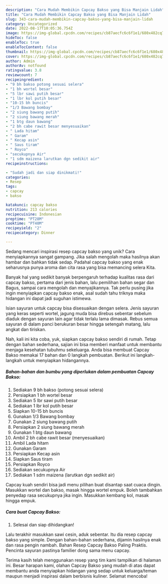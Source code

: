 ```yaml
---
description: "Cara Mudah Membikin Capcay Bakso yang Bisa Manjain Lidah"
title: "Cara Mudah Membikin Capcay Bakso yang Bisa Manjain Lidah"
slug: 343-cara-mudah-membikin-capcay-bakso-yang-bisa-manjain-lidah
category: Uncategorized
date: 2022-08-17T10:05:36.754Z
image: https://img-global.cpcdn.com/recipes/cb87aecfc6c6f1e1/680x482cq70/capcay-bakso-foto-resep-utama.jpg
hideToc: false
enableToc: true
enableTocContent: false
thumbnail: https://img-global.cpcdn.com/recipes/cb87aecfc6c6f1e1/680x482cq70/capcay-bakso-foto-resep-utama.jpg
cover: https://img-global.cpcdn.com/recipes/cb87aecfc6c6f1e1/680x482cq70/capcay-bakso-foto-resep-utama.jpg
author: Admin
authorAv: notfound
ratingvalue: 3.8
reviewcount: 7
recipeingredient:
- "9 bh bakso potong sesuai selera"
- "1 bh wortel besar"
- "5 lbr sawi putih besar"
- "1 lbr kol putih besar"
- "10-15 bh buncis"
- "1/3 Bawang bombay"
- "2 siung bawang putih"
- "2 siung bawang merah"
- "1 btg daun bawang"
- "2 bh cabe rawit besar menyesuaikan"
- " Lada hitam"
- " Garam"
- " Kecap asin"
- " Saus tiram"
- " Royco"
- "secukupnya Air"
- "1 sdm maizena larutkan dgn sedikit air"
recipeinstructions:

- "Sudah jadi dan siap dinikmati!"
categories:
- Resep
tags:
- capcay
- bakso

katakunci: capcay bakso 
nutrition: 213 calories
recipecuisine: Indonesian
preptime: "PT28M"
cooktime: "PT40M"
recipeyield: "2"
recipecategory: Dinner

---
```





Sedang mencari inspirasi resep capcay bakso yang unik? Cara menyiapkannya sangat gampang. Jika salah mengolah maka hasilnya akan hambar dan bahkan tidak sedap. Padahal capcay bakso yang enak seharusnya punya aroma dan cita rasa yang bisa memancing selera Kita.





Banyak hal yang sedikit banyak berpengaruh terhadap kualitas rasa dari capcay bakso, pertama dari jenis bahan, lalu pemilihan bahan segar dan Bagus, sampai cara mengolah dan menyajikannya. Tak perlu pusing jika ingin menyiapkan capcay bakso enak,      asal sudah tahu triknya maka hidangan ini dapat jadi suguhan istimewa.














Isian sayuran untuk capcay bisa disesuaikan dengan selera. Jenis sayuran yang keras seperti wortel, jagung muda bisa direbus sebentar sebelum diaduk dengan sayuran lain agar tidak terlalu lama dimasak. Rebus semua sayuran di dalam panci berukuran besar hingga setengah matang, lalu angkat dan tiriskan.






Nah, kali ini kita coba, yuk, siapkan capcay bakso sendiri di rumah. Tetap dengan bahan sederhana, sajian ini bisa memberi manfaat untuk membantu menjaga kesehatan tubuhmu sekeluarga. Anda bisa membuat Capcay Bakso memakai 17 bahan dan 0 langkah pembuatan. Berikut ini langkah-langkah untuk menyiapkan hidangannya.

<!--inarticleads1-->

##### Bahan-bahan dan bumbu yang diperlukan dalam pembuatan Capcay Bakso:

1. Sediakan 9 bh bakso (potong sesuai selera)
1. Persiapkan 1 bh wortel besar
1. Sediakan 5 lbr sawi putih besar
1. Sediakan 1 lbr kol putih besar
1. Siapkan 10-15 bh buncis
1. Gunakan 1/3 Bawang bombay
1. Gunakan 2 siung bawang putih
1. Persiapkan 2 siung bawang merah
1. Gunakan 1 btg daun bawang
1. Ambil 2 bh cabe rawit besar (menyesuaikan)
1. Ambil  Lada hitam
1. Gunakan  Garam
1. Persiapkan  Kecap asin
1. Siapkan  Saus tiram
1. Persiapkan  Royco
1. Sediakan secukupnya Air
1. Sediakan 1 sdm maizena (larutkan dgn sedikit air)


Capcay kuah sendiri bisa jadi menu pilihan buat disantap saat cuaca dingin. Masukkan wortel dan bakso, masak hingga wortel empuk. Boleh tambahkan penyedap rasa secukupnya jika ingin. Masukkan kembang kol, masak hingga empuk. 

<!--inarticleads2-->

##### Cara buat Capcay Bakso:


1. Selesai dan siap dihidangkan!

Lalu terakhir masukkan sawi cesin, aduk sebentar. Itu dia resep capcay bakso yang simple. Dengan bahan-bahan sederhana, dijamin hasilnya enak dan rasa pengin nambah. Bahan Resep Capcay Bakso Paling Praktis. Pencinta sayuran pastinya familier dong sama menu capcay. 

Terima kasih telah menggunakan resep yang tim kami tampilkan di halaman ini. Besar harapan kami, olahan Capcay Bakso yang mudah di atas dapat membantu anda menyiapkan hidangan yang sedap untuk keluarga/teman maupun menjadi inspirasi dalam berbisnis kuliner. Selamat mencoba!
